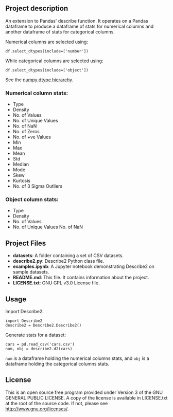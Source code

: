 
## Project description

An extension to Pandas' describe function. It operates on a Pandas dataframe to produce a dataframe of stats for numerical columns and another dataframe of stats for categorical columns.

Numerical columns are selected using: 

	df.select_dtypes(include=['number'])

While categorical columns are selected using: 

	df.select_dtypes(include=['object'])

See the [numpy dtype hierarchy](https://docs.scipy.org/doc/numpy/reference/arrays.scalars.html).

### Numerical column stats:
- Type 	
- Density 	
- No. of Values 	
- No. of Unique Values 	
- No. of NaN 	
- No. of Zeros 	
- No. of +ve Values 	
- Min 	
- Max 	
- Mean 	
- Std 	
- Median 	
- Mode 	
- Skew 	
- Kurtosis 	
- No. of 3 Sigma Outliers

### Object column stats:
- Type 	
- Density 	
- No. of Values 	
- No. of Unique Values 	No. of NaN

## Project Files

- **datasets**: A folder containing a set of CSV datasets.
- **describe2.py**: Describe2 Python class file.
- **examples.ipynb**: A Jupyter notebook demonstrating Describe2 on sample datasets.
- **README.md**: This file. It contains information about the project.
- **LICENSE.txt**: GNU GPL v3.0 License file. 

## Usage

Import Describe2:

	import Describe2
	describe2 = Describe2.Describe2()

Generate stats for a dataset:

	cars = pd.read_csv('cars.csv')
	num, obj = describe2.d2(cars)

`num` is a dataframe holding the numerical columns stats,
and `obj` is a dataframe holding the categorical columns stats.
 
## License

This is an open source free program provided under Version 3 of the GNU GENERAL PUBLIC LICENSE. A copy of the license is available in LICENSE.txt at the root of the source code. If not, please see <http://www.gnu.org/licenses/>.
